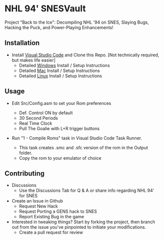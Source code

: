 # NHL 94' SNESVault
Project "Back to the Ice": Decompiling NHL '94 on SNES, Slaying Bugs, Hacking the Puck, and Power-Playing Enhancements!

## Installation

- Install [Visual Studio Code](https://code.visualstudio.com/download) and Clone this Repo. [Not technically required, but makes life easier]
    - Detailed [Windows](https://github.com/Mhopkinsinc/NHL94SNESVault/wiki/Windows) Install / Setup Instructions
    - Detailed [Mac](https://github.com/Mhopkinsinc/NHL94SNESVault/wiki/macOS) Install / Setup Instructions
    - Detailed [Linux](https://github.com/Mhopkinsinc/NHL94SNESVault/wiki/Linux) Install / Setup Instructions

## Usage

- Edit Src/Config.asm to set your Rom preferences
    - Def. Control ON by default
    - 30 Second Periods 
    - Real Time Clock
    - Pull The Goalie with L+R trigger buttons

- Run "1 - Compile Roms" task in Visual Studio Code Task Runner.
    - This task creates .smc and .sfc version of the rom in the Output folder.
    - Copy the rom to your emulator of choice

## Contributing

- Discussions
    - Use the Discussions Tab for Q & A or share info regarding NHL 94' for SNES
- Create an Issue in Github
    - Request New Hack
    - Request Porting a GENS hack to SNES
    - Report Existing Bug in the game    
- Interested in tweaking things? Start by forking the project, then branch out from the issue you've pinpointed to initiate your modifications.
    - Create a pull request for review